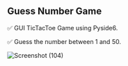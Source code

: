 ## Guess Number Game

✅ GUI TicTacToe Game using Pyside6.

✅ Guess the number between 1 and 50.

![Screenshot (104)](https://user-images.githubusercontent.com/88143329/136577754-65ee3e9d-cc25-4e20-9f04-d44aea17e4a2.png)
